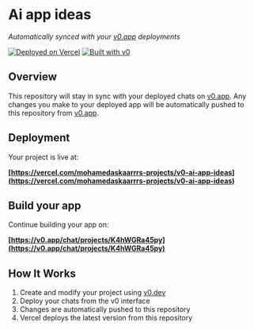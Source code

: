 # Ai app ideas

*Automatically synced with your [v0.app](https://v0.app) deployments*

[![Deployed on Vercel](https://img.shields.io/badge/Deployed%20on-Vercel-black?style=for-the-badge&logo=vercel)](https://vercel.com/mohamedaskaarrrs-projects/v0-ai-app-ideas)
[![Built with v0](https://img.shields.io/badge/Built%20with-v0.app-black?style=for-the-badge)](https://v0.app/chat/projects/K4hWGRa45py)

## Overview

This repository will stay in sync with your deployed chats on [v0.app](https://v0.app).
Any changes you make to your deployed app will be automatically pushed to this repository from [v0.app](https://v0.app).

## Deployment

Your project is live at:

**[https://vercel.com/mohamedaskaarrrs-projects/v0-ai-app-ideas](https://vercel.com/mohamedaskaarrrs-projects/v0-ai-app-ideas)**

## Build your app

Continue building your app on:

**[https://v0.app/chat/projects/K4hWGRa45py](https://v0.app/chat/projects/K4hWGRa45py)**

## How It Works

1. Create and modify your project using [v0.dev](https://v0.dev)
2. Deploy your chats from the v0 interface
3. Changes are automatically pushed to this repository
4. Vercel deploys the latest version from this repository